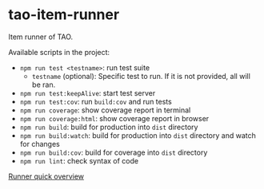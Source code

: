 # tao-item-runner

Item runner of TAO.

Available scripts in the project:

- `npm run test <testname>`: run test suite
  - `testname` (optional): Specific test to run. If it is not provided, all will be ran.
- `npm run test:keepAlive`: start test server
- `npm run test:cov`: run `build:cov` and run tests
- `npm run coverage`: show coverage report in terminal
- `npm run coverage:html`: show coverage report in browser
- `npm run build`: build for production into `dist` directory
- `npm run build:watch`: build for production into `dist` directory and watch for changes
- `npm run build:cov`: build for coverage into `dist` directory
-   `npm run lint`: check syntax of code

[Runner quick overview](/src/runner/README.md)
